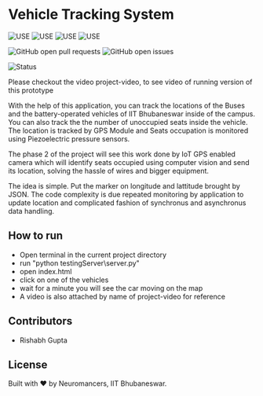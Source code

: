 # Vehicle Tracking System



![USE](https://img.shields.io/badge/Use-NodeJs-ligtgreen.svg) ![USE](https://img.shields.io/badge/Use-Js-blue.svg) ![USE](https://img.shields.io/badge/Use-HTML-ligtgreen.svg) ![USE](https://img.shields.io/badge/Use-CSS-blue.svg)


![GitHub open pull requests](https://img.shields.io/github/issues-pr/NeuromancersIITBBS/VehicleTrackingSystem.svg) 
![GitHub open issues](https://img.shields.io/github/issues/NeuromancersIITBBS/VehicleTrackingSystem.svg)

![Status](https://img.shields.io/badge/status-unstable-green.svg)

Please checkout the video project-video, to see video of running version of this prototype 

With the help of this application, you
can track the locations of the Buses and the battery-operated vehicles
of IIT Bhubaneswar inside of the campus. You can also track the the number of
unoccupied seats inside the vehicle. The location is tracked by GPS Module
and Seats occupation is monitored using Piezoelectric pressure sensors. 

The phase 2 of the project will see this work done by IoT GPS enabled camera
which will identify seats occupied using computer vision and send its location,
solving the hassle of wires and bigger equipment.

The idea is simple. Put the marker on longitude and lattitude brought by JSON.
The code complexity is due repeated monitoring by application to update location
and complicated fashion of synchronus and asynchronus data handling. 

## How to run 
- Open terminal in the current project directory
- run "python testingServer\server.py"
- open index.html
- click on one of the vehicles
- wait for a minute you will see the car moving on the map
- A video is also attached by name of project-video for reference


## Contributors

- Rishabh Gupta


## License

Built with ♥ by Neuromancers, IIT Bhubaneswar.


